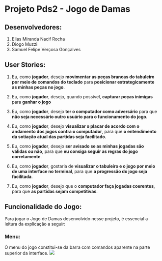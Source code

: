 # Projeto Pds2 - Jogo de Damas

## Desenvolvedores:
1. Elias Miranda Nacif Rocha
2. Diogo Muzzi
3. Samuel Felipe Verçosa Gonçalves

## User Stories:
1. Eu, como **jogador**, desejo **movimentar as peças brancas do tabuleiro por meio de comandos do teclado** para **posicionar estrategicamente as minhas peças no jogo**.

2. Eu, como **jogador**, desejo, quando possível, **capturar peças inimigas** para **ganhar o jogo**

3. Eu, como **jogador**, desejo **ter o computador como adversário** para que **não seja necessário outro usuário para o funcionamento do jogo**.

4. Eu, como **jogador**, desejo **visualizar o placar de acordo com o andamento dos jogos contra o computador**, para que **o entendimento da sotiação atual das partidas seja facilitado**.

5. Eu, como **jogador**, desejo **ser avisado se as minhas jogadas são válidas ou não**, para que **eu consiga seguir as regras do jogo corretamente**.

6. Eu, como **jogador**, gostaria de **visualizar o tabuleiro e o jogo por meio de uma interface no terminal**, para que **a    progressão do jogo seja facilitada**.

7. Eu, como **jogador**, desejo que o **computador faça jogadas coerentes**, para que **as partidas sejam competitivas**.

## Funcionalidade do Jogo:

Para jogar o Jogo de Damas desenvolvido nesse projeto, é essencial a leitura da explicação a seguir:

### Menu:
O menu do jogo constitui-se da barra com comandos aparente na parte superior da interface.
![](../imgs/Menu.png)

